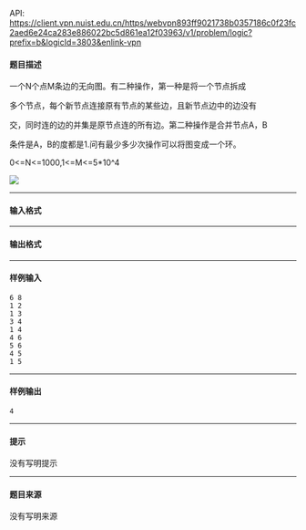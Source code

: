 API: https://client.vpn.nuist.edu.cn/https/webvpn893ff9021738b0357186c0f23fc2aed6e24ca283e886022bc5d861ea12f03963/v1/problem/logic?prefix=b&logicId=3803&enlink-vpn

#### 题目描述

一个N个点M条边的无向图。有二种操作，第一种是将一个节点拆成

多个节点，每个新节点连接原有节点的某些边，且新节点边中的边没有

交，同时连的边的并集是原节点连的所有边。第二种操作是合并节点A，B

条件是A，B的度都是1.问有最少多少次操作可以将图变成一个环。

0<=N<=1000,1<=M<=5\*10^4

![](../file/3803_0.png)

---

#### 输入格式

---

#### 输出格式

---

#### 样例输入
```
6 8
1 2
1 3
3 4
1 4
4 6
5 6
4 5
1 5
```

---

#### 样例输出
```
4
```

---

#### 提示

没有写明提示

---

#### 题目来源

没有写明来源